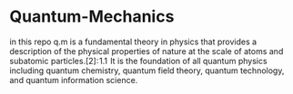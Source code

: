 # Quantum-Mechanics
 in this repo q.m is a fundamental theory in physics that provides a description of the physical properties of nature at the scale of atoms and subatomic particles.[2]: 1.1  It is the foundation of all quantum physics including quantum chemistry, quantum field theory, quantum technology, and quantum information science.
